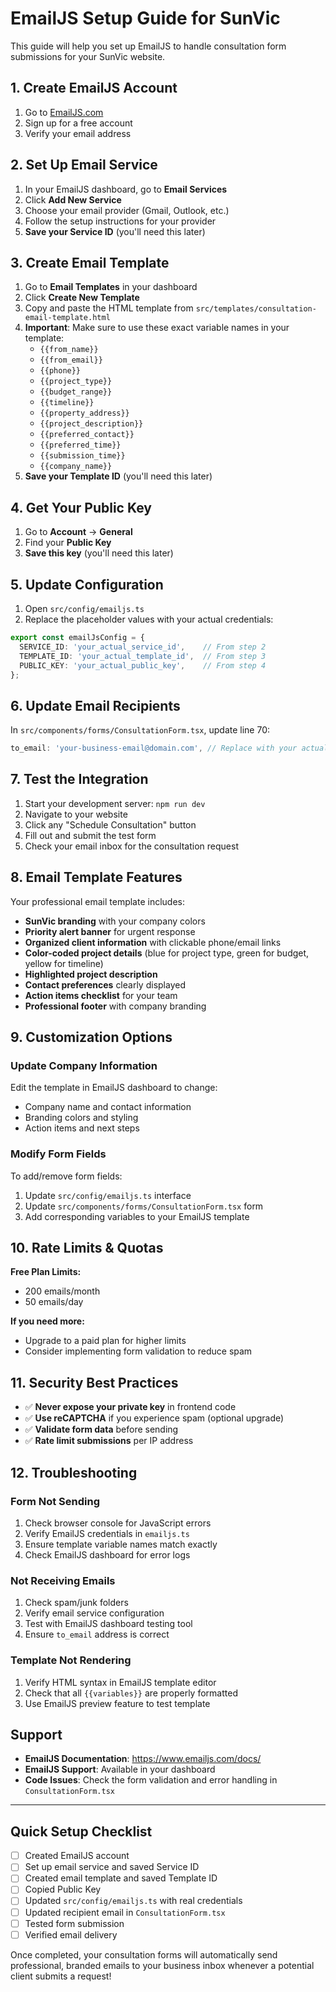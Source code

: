 # EmailJS Setup Guide for SunVic

This guide will help you set up EmailJS to handle consultation form submissions for your SunVic website.

## 1. Create EmailJS Account

1. Go to [EmailJS.com](https://www.emailjs.com/)
2. Sign up for a free account
3. Verify your email address

## 2. Set Up Email Service

1. In your EmailJS dashboard, go to **Email Services**
2. Click **Add New Service**
3. Choose your email provider (Gmail, Outlook, etc.)
4. Follow the setup instructions for your provider
5. **Save your Service ID** (you'll need this later)

## 3. Create Email Template

1. Go to **Email Templates** in your dashboard
2. Click **Create New Template**
3. Copy and paste the HTML template from `src/templates/consultation-email-template.html`
4. **Important**: Make sure to use these exact variable names in your template:
   - `{{from_name}}`
   - `{{from_email}}`
   - `{{phone}}`
   - `{{project_type}}`
   - `{{budget_range}}`
   - `{{timeline}}`
   - `{{property_address}}`
   - `{{project_description}}`
   - `{{preferred_contact}}`
   - `{{preferred_time}}`
   - `{{submission_time}}`
   - `{{company_name}}`
5. **Save your Template ID** (you'll need this later)

## 4. Get Your Public Key

1. Go to **Account** → **General**
2. Find your **Public Key**
3. **Save this key** (you'll need this later)

## 5. Update Configuration

1. Open `src/config/emailjs.ts`
2. Replace the placeholder values with your actual credentials:

```typescript
export const emailJsConfig = {
  SERVICE_ID: 'your_actual_service_id',    // From step 2
  TEMPLATE_ID: 'your_actual_template_id',  // From step 3  
  PUBLIC_KEY: 'your_actual_public_key',    // From step 4
};
```

## 6. Update Email Recipients

In `src/components/forms/ConsultationForm.tsx`, update line 70:

```typescript
to_email: 'your-business-email@domain.com', // Replace with your actual business email
```

## 7. Test the Integration

1. Start your development server: `npm run dev`
2. Navigate to your website
3. Click any "Schedule Consultation" button
4. Fill out and submit the test form
5. Check your email inbox for the consultation request

## 8. Email Template Features

Your professional email template includes:

- **SunVic branding** with your company colors
- **Priority alert banner** for urgent response
- **Organized client information** with clickable phone/email links
- **Color-coded project details** (blue for project type, green for budget, yellow for timeline)
- **Highlighted project description**
- **Contact preferences** clearly displayed
- **Action items checklist** for your team
- **Professional footer** with company branding

## 9. Customization Options

### Update Company Information
Edit the template in EmailJS dashboard to change:
- Company name and contact information
- Branding colors and styling
- Action items and next steps

### Modify Form Fields
To add/remove form fields:
1. Update `src/config/emailjs.ts` interface
2. Update `src/components/forms/ConsultationForm.tsx` form
3. Add corresponding variables to your EmailJS template

## 10. Rate Limits & Quotas

**Free Plan Limits:**
- 200 emails/month
- 50 emails/day

**If you need more:**
- Upgrade to a paid plan for higher limits
- Consider implementing form validation to reduce spam

## 11. Security Best Practices

- ✅ **Never expose your private key** in frontend code
- ✅ **Use reCAPTCHA** if you experience spam (optional upgrade)
- ✅ **Validate form data** before sending
- ✅ **Rate limit submissions** per IP address

## 12. Troubleshooting

### Form Not Sending
1. Check browser console for JavaScript errors
2. Verify EmailJS credentials in `emailjs.ts`
3. Ensure template variable names match exactly
4. Check EmailJS dashboard for error logs

### Not Receiving Emails
1. Check spam/junk folders
2. Verify email service configuration
3. Test with EmailJS dashboard testing tool
4. Ensure `to_email` address is correct

### Template Not Rendering
1. Verify HTML syntax in EmailJS template editor
2. Check that all `{{variables}}` are properly formatted
3. Use EmailJS preview feature to test template

## Support

- **EmailJS Documentation**: https://www.emailjs.com/docs/
- **EmailJS Support**: Available in your dashboard
- **Code Issues**: Check the form validation and error handling in `ConsultationForm.tsx`

---

## Quick Setup Checklist

- [ ] Created EmailJS account
- [ ] Set up email service and saved Service ID
- [ ] Created email template and saved Template ID
- [ ] Copied Public Key
- [ ] Updated `src/config/emailjs.ts` with real credentials
- [ ] Updated recipient email in `ConsultationForm.tsx`
- [ ] Tested form submission
- [ ] Verified email delivery

Once completed, your consultation forms will automatically send professional, branded emails to your business inbox whenever a potential client submits a request! 